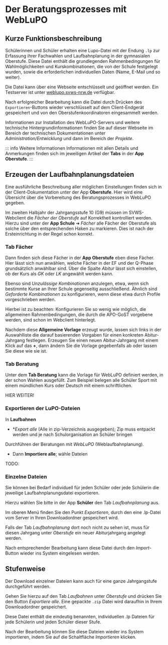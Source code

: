 # Der Beratungsprozesses mit WebLuPO

## Kurze Funktionsbeschreibung

Schülerinnen und Schüler erhalten eine Lupo-Datei mit der Endung ````.lp```` zur Erfassung ihrer Fachwahlen und Laufbahnplanung in der gymnasialen Oberstufe. Diese Datei enthält die grundlegenden Rahmenbedingungen für Wahlmöglichkeiten und Kurskombinationen, die von der Schule festgelegt wurden, sowie die erforderlichen individuellen Daten (Name, E-Mail und so weiter).

Die Datei kann über eine Webseite entschlüsselt und geöffnet werden. Ein Testserver ist unter [weblupo.svws-nrw.de](https://weblupo.svws-nrw.de) verfügbar.

Nach erfolgreicher Bearbeitung kann die Datei durch Drücken des ````Exportieren````-Buttons wieder verschlüsselt auf dem Client-Endgerät gespeichert und von den Oberstufenkoordinatoren eingesammelt werden.

Informationen zur Installation des WebLuPO-Servers und weitere technische Hintergrundinformationen finden Sie auf dieser Webseite im Bereich der technischen Dokumentationen unter *Administration/Entwicklung* und dann im Bereich der *Projekte*.

::: info Weitere Informationen
Informationen mit allen Details und Anmerkungen finden sich im jeweiligen Artikel der **Tabs** in der **App Oberstufe**.
:::

## Erzeugen der Laufbahnplanungsdateien

Eine ausführliche Beschreibung aller möglichen Einstellungen finden sich in der Client-Dokumentation unter der App **Oberstufe**. Hier wird eine Übersicht über die Vorbereitung des Beratungsprozesses in WebLuPO gegeben. 

Im zweiten Halbjahr der Jahrgangsstufe 10 (G9) müssen im SVWS-Webclient die *Fächer der Oberstufe* auf Korrektheit kontrolliert werden. Hierzu sind unter der **App Schule** ➜ *Fächer* alle Fächer der Oberstufe als solche über den entsprechenden Haken zu markieren. Dies ist nach der Ersteinrichtung in der Regel schon korrekt.

### Tab Fächer

Dann finden sich diese Fächer in der **App Oberstufe** eben diese Fächer. Hier lässt sich nun anwählen, welche Fächer in der EF und der Q-Phase grundsätzlich anwählbar sind. Über die Spalte *Abitur* lässt sich einstellen, ob der Kurs als *GK* oder *LK* angewählt werden kann.

Ebenso sind *Unzulässige Kombinationen* anzulegen, etwa, wenn sich bestimmte Kurse an Ihrer Schule gegenseitig ausschließend. Ähnlich sind *Geforderte Kombinationen* zu konfigurieren, wenn diese etwa durch Profile vorgeschrieben werden.

Hierbei ist zu beachten: Konfigurieren Sie so wenig wie möglich, die allgemeinen Rahmenbedingungen, die durch die APO-GoST vorgebene werden, sind schon im Webclient hinterlegt.

Nachdem diese **Allgemeine Vorlage** erzeugt wurde, lassen sich links in der Auswahlliste die darauf basierenden Vorgaben für einen konkreten Abitur-Jahrgang festlegen. Erzeugen Sie einen neuen Abitur-Jahrgang mit einem Klick auf das **+**, dann ändern Sie die Vorlage gegebenfalls ab oder lassen Sie diese wie sie ist.

### Tab Beratung

Unter dem **Tab Beratung** kann die Vorlage für WebLuPO definiert werden, in der schon Wahlen ausgefüllt. Zum Beispiel belegen alle Schüler Sport mit einem mündlichen Kurs oder Deutsch mit einem schriftlichen.

HIER WEITER!

### Exportieren der LuPO-Dateien

In **Laufbahnen**
* **Export alle* (Alle in zip-Verzeichnis ausgegeben); Zip muss entpackt werden und je nach Schulorganisation an Schüler bringen

Durchführen der Beratungen mit *WebLuPO* (Weblaufbahnplanung).

* Dann **Importiere alle**; wähle Dateien

TODO:

### Einzelne Dateien

Sie können bei Bedarf individuell für jeden Schüler oder jede Schülerin die jeweilige Laufbahnplanungsdatei exportieren.

Hierzu wählen Sie bitte in der App **Schüler** den Tab *Laufbahnplanung* aus.

Im oberen Menü finden Sie den Punkt *Exportieren*, durch den eine .lp-Datei vom Server in Ihren Downloadordner gespeichert wird.

Falls der Tab *Laufbahnplanung* dort noch nicht zu sehen ist, muss für diesen Jahrgang unter *Oberstufe* ein neuer Abiturjahrgang angelegt werden.

Nach entsprechender Bearbeitung kann diese Datei durch den *Import*-Button wieder ins System eingelesen werden.

## Stufenweise 

Der Download einzelner Dateien kann auch für eine ganze Jahrgangstufe durchgeführt werden.

Gehen Sie hierzu auf den Tab *Laufbahnen* unter *Oberstufe* und drücken Sie den Button *Exportiere alle*. Eine gepackte ````.zip```` Datei wird daraufhin in Ihrem Downloadordner gespeichert.

Diese Datei enthält die eindeutig benannten, individuellen .lp Dateien für jede Schülerin und jeden Schüler dieser Stufe.

Nach der Bearbeitung können Sie diese Dateien wieder ins System importieren, indem Sie auf die Schaltfläche *Importieren* klicken.

